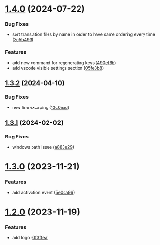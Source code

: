 # [1.4.0](https://github.com/iOSonntag/vscode-flutter-easylocalization/compare/v1.3.2...v1.4.0) (2024-07-22)


### Bug Fixes

* sort translation files by name in order to have same ordering every time ([3c5b493](https://github.com/iOSonntag/vscode-flutter-easylocalization/commit/3c5b4934355f699683d00a2f35b865ab0b023d1a))


### Features

* add new command for regenerating keys ([490ef6b](https://github.com/iOSonntag/vscode-flutter-easylocalization/commit/490ef6b42f5efe8965e1360d45a7040848d54917))
* add vscode visible settings section ([05fe3b8](https://github.com/iOSonntag/vscode-flutter-easylocalization/commit/05fe3b85ced131515bf19b88f2b7adfbb34b078c))

## [1.3.2](https://github.com/iOSonntag/vscode-flutter-easylocalization/compare/v1.3.1...v1.3.2) (2024-04-10)


### Bug Fixes

* new line excaping ([13c6aad](https://github.com/iOSonntag/vscode-flutter-easylocalization/commit/13c6aad61f4dc70e2aaaa58e6cc33e446d0f61d3))

## [1.3.1](https://github.com/iOSonntag/vscode-flutter-easylocalization/compare/v1.3.0...v1.3.1) (2024-02-02)


### Bug Fixes

* windows path issue ([a883e29](https://github.com/iOSonntag/vscode-flutter-easylocalization/commit/a883e29048a4704ab29dd33e600e79358ef349f9))

# [1.3.0](https://github.com/iOSonntag/vscode-flutter-easylocalization/compare/v1.2.0...v1.3.0) (2023-11-21)


### Features

* add activation event ([5e0ca96](https://github.com/iOSonntag/vscode-flutter-easylocalization/commit/5e0ca96d648582dbe2d51873f0c88025b4e6bea4))

# [1.2.0](https://github.com/iOSonntag/vscode-flutter-easylocalization/compare/v1.1.0...v1.2.0) (2023-11-19)


### Features

* add logo ([0f3ffea](https://github.com/iOSonntag/vscode-flutter-easylocalization/commit/0f3ffeac9df29af3d8667b76267dd7a7f47475a1))
